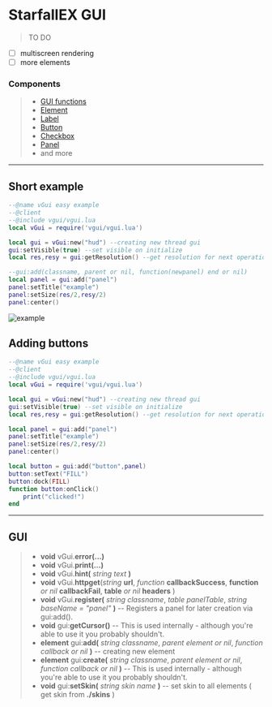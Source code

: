 # StarfallEX GUI

> TO DO
- [ ] multiscreen rendering 
- [ ] more elements

### Components
>- [GUI functions](#gui)
>- [Element](/docs/element.md)
>- [Label](/docs/label.md)
>- [Button](/docs/button.md)
>- [Checkbox](/docs/checkbox.md)
>- [Panel](/docs/panel.md)
>- and more
---

## Short example
```lua
--@name vGui easy example
--@client
--@include vgui/vgui.lua
local vGui = require('vgui/vgui.lua')

local gui = vGui:new("hud") --creating new thread gui
gui:setVisible(true) --set visible on initialize
local res,resy = gui:getResolution() --get resolution for next operations

--gui:add(classname, parent or nil, function(newpanel) end or nil)
local panel = gui:add("panel")
panel:setTitle("example")
panel:setSize(res/2,resy/2)
panel:center()

```
![example](https://i.imgur.com/aTYUATu.png)
## Adding buttons
```lua
--@name vGui easy example
--@client
--@include vgui/vgui.lua
local vGui = require('vgui/vgui.lua')

local gui = vGui:new("hud") --creating new thread gui
gui:setVisible(true) --set visible on initialize
local res,resy = gui:getResolution() --get resolution for next operations

local panel = gui:add("panel")
panel:setTitle("example")
panel:setSize(res/2,resy/2)
panel:center()

local button = gui:add("button",panel)
button:setText("FILL")
button:dock(FILL)
function button:onClick()
    print("clicked!")
end
```
---


## GUI
>- **void** vGui.**error(...)**
>- **void** vGui.**print(...)**
>- **void** vGui.**hint(** *string text* **)**
>- **void** vGui.**httpget**(*string* **url**, *function* **callbackSuccess**, **function** *or nil* **callbackFail**, **table** *or nil* **headers** )
>- **void** vGui.**register(** *string classname*, *table panelTable*, *string baseName = "panel"* **)** -- Registers a panel for later creation via gui:add().
>- **void** gui:**getCursor()** -- This is used internally - although you're able to use it you probably shouldn't.
>- **element** gui:**add(** *string classname*, *parent element or nil*, *function callback or nil* **)** -- creating new element
>- **element** gui:**create(** *string classname*, *parent element or nil*, *function callback or nil* **)** -- This is used internally - although you're able to use it you probably shouldn't.
>- **void** gui:**setSkin(** *string skin name* **)** -- set skin to all elements ( get skin from **./skins** )
